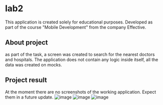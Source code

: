 # lab2
This application is created solely for educational purposes. Developed as part of the course "Mobile Development" from the company Effective.
## About project
as part of the task, a screen was created to search for the nearest doctors and hospitals. The application does not contain any logic inside itself, all the data was created on mocks.
## Project result
At the moment there are no screenshots of the working application. Expect them in a future update.
![image](https://github.com/vIad17/lab2/assets/75485055/afdec629-407b-4a23-b7bd-fedfca0dddbf)
![image](https://github.com/vIad17/lab2/assets/75485055/6eed6337-1ef7-4deb-be5c-bf74138820c3)
![image](https://github.com/vIad17/lab2/assets/75485055/c5d599a6-bdfb-4fe4-b823-42178be71fc8)

